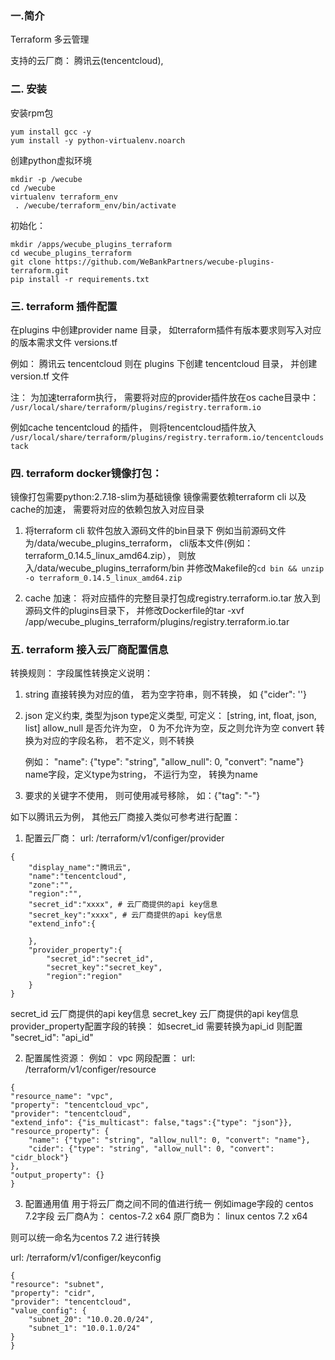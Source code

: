 
### 一.简介
Terraform 多云管理

支持的云厂商： 腾讯云(tencentcloud),


### 二. 安装

安装rpm包
```
yum install gcc -y
yum install -y python-virtualenv.noarch
```
创建python虚拟环境
```
mkdir -p /wecube
cd /wecube
virtualenv terraform_env
 . /wecube/terraform_env/bin/activate
```

初始化：
```
mkdir /apps/wecube_plugins_terraform
cd wecube_plugins_terraform
git clone https://github.com/WeBankPartners/wecube-plugins-terraform.git
pip install -r requirements.txt
```

### 三. terraform 插件配置
在plugins 中创建provider name 目录， 如terraform插件有版本要求则写入对应的版本需求文件 versions.tf

例如： 腾讯云 tencentcloud
则在 plugins 下创建 tencentcloud 目录， 并创建version.tf 文件

注： 为加速terraform执行， 需要将对应的provider插件放在os cache目录中：
`/usr/local/share/terraform/plugins/registry.terraform.io`

例如cache tencentcloud 的插件，
则将tencentcloud插件放入 `/usr/local/share/terraform/plugins/registry.terraform.io/tencentcloudstack`

### 四. terraform docker镜像打包：
镜像打包需要python:2.7.18-slim为基础镜像
镜像需要依赖terraform cli 以及cache的加速， 需要将对应的依赖包放入对应目录
1. 将terraform cli 软件包放入源码文件的bin目录下
 例如当前源码文件为/data/wecube_plugins_terraform， cli版本文件(例如：terraform_0.14.5_linux_amd64.zip），
 则放入/data/wecube_plugins_terraform/bin  并修改Makefile的`cd bin && unzip -o terraform_0.14.5_linux_amd64.zip`

2. cache 加速：
将对应插件的完整目录打包成registry.terraform.io.tar 放入到源码文件的plugins目录下，
并修改Dockerfile的tar -xvf /app/wecube_plugins_terraform/plugins/registry.terraform.io.tar

### 五. terraform 接入云厂商配置信息
转换规则：
字段属性转换定义说明：
1. string 直接转换为对应的值， 若为空字符串，则不转换， 如 {"cider": ''}
2. json 定义约束, 类型为json
   type定义类型, 可定义： [string, int, float, json, list]
   allow_null 是否允许为空， 0 为不允许为空，反之则允许为空
   convert 转换为对应的字段名称， 若不定义，则不转换

   例如： "name": {"type": "string", "allow_null": 0, "convert": "name"}
    name字段，定义type为string， 不运行为空， 转换为name
3. 要求的关键字不使用， 则可使用减号移除， 如：{"tag": "-"}

如下以腾讯云为例， 其他云厂商接入类似可参考进行配置：
1. 配置云厂商：
url: /terraform/v1/configer/provider

```
{
    "display_name":"腾讯云",
    "name":"tencentcloud",
    "zone":"",
    "region":"",
    "secret_id":"xxxx", # 云厂商提供的api key信息
    "secret_key":"xxxx", # 云厂商提供的api key信息
    "extend_info":{

    },
    "provider_property":{
        "secret_id":"secret_id",
        "secret_key":"secret_key",
        "region":"region"
    }
}
```
secret_id 云厂商提供的api key信息
secret_key 云厂商提供的api key信息
provider_property配置字段的转换： 如secret_id 需要转换为api_id 则配置 "secret_id": "api_id"

2. 配置属性资源：
例如： vpc 网段配置：
url: /terraform/v1/configer/resource

```
{
"resource_name": "vpc",
"property": "tencentcloud_vpc",
"provider": "tencentcloud",
"extend_info": {"is_multicast": false,"tags":{"type": "json"}},
"resource_property": {
	"name": {"type": "string", "allow_null": 0, "convert": "name"},
	"cider": {"type": "string", "allow_null": 0, "convert": "cidr_block"}
},
"output_property": {}
}
```

3. 配置通用值
用于将云厂商之间不同的值进行统一
例如image字段的 centos 7.2字段
云厂商A为： centos-7.2 x64
原厂商B为： linux centos 7.2 x64

则可以统一命名为centos 7.2 进行转换

url: /terraform/v1/configer/keyconfig

```
{
"resource": "subnet",
"property": "cidr",
"provider": "tencentcloud",
"value_config": {
	"subnet_20": "10.0.20.0/24",
	"subnet_1": "10.0.1.0/24"
}
}
```

